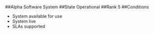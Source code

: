 ##Alpha
Software System
##State
Operational
##Rank
5
##Conditions
- System available for use
- System live
- SLAs supported
